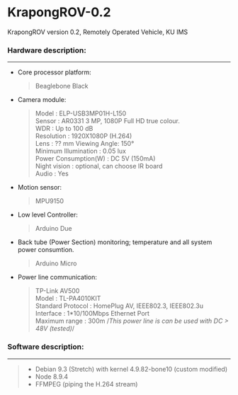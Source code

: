 # KrapongROV-0.2
KrapongROV version 0.2, Remotely Operated Vehicle, KU IMS

### Hardware description:
-----------
* Core processor platform: 
  > Beaglebone Black

* Camera module: 
  > Model                 : ELP-USB3MP01H-L150 \
    Sensor                : AR0331 3 MP, 1080P Full HD true colour. \
    WDR                   : Up to 100 dB \
    Resolution            : 1920X1080P (H.264) \
    Lens                  : ?? mm Viewing Angle: 150° \
    Minimum Illumination  : 0.05 lux \
    Power Consumption(W)  : DC 5V (150mA) \
    Night vision          : optional, can choose IR board \
    Audio                 : Yes 
    
* Motion sensor:
  > MPU9150

* Low level Controller: 
  > Arduino Due 
  
* Back tube (Power Section) monitoring; temperature and all system power consumtion.
  > Arduino Micro 


* Power line communication: 
  > TP-Link AV500 \
  Model               : TL-PA4010KIT   \
  Standard Protocol   : HomePlug AV, IEEE802.3, IEEE802.3u \
  Interface           : 1*10/100Mbps Ethernet Port \
  Maximum range       : 300m
  /*This power line is can be used with DC > 48V (tested)*/
  
 ### Software description:
 ------------
  > - Debian 9.3 (Stretch) with kernel 4.9.82-bone10 (custom modified)
  > - Node 8.9.4
  > - FFMPEG (piping the H.264 stream)
